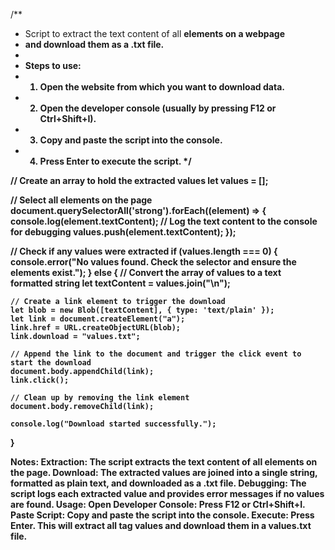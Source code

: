 /**
 * Script to extract the text content of all <strong> elements on a webpage
 * and download them as a .txt file.
 *
 * Steps to use:
 * 1. Open the website from which you want to download data.
 * 2. Open the developer console (usually by pressing F12 or Ctrl+Shift+I).
 * 3. Copy and paste the script into the console.
 * 4. Press Enter to execute the script.
 */

// Create an array to hold the extracted values
let values = [];

// Select all <strong> elements on the page
document.querySelectorAll('strong').forEach((element) => {
    console.log(element.textContent); // Log the text content to the console for debugging
    values.push(element.textContent);
});

// Check if any values were extracted
if (values.length === 0) {
    console.error("No values found. Check the selector and ensure the elements exist.");
} else {
    // Convert the array of values to a text formatted string
    let textContent = values.join("\n");

    // Create a link element to trigger the download
    let blob = new Blob([textContent], { type: 'text/plain' });
    let link = document.createElement("a");
    link.href = URL.createObjectURL(blob);
    link.download = "values.txt";

    // Append the link to the document and trigger the click event to start the download
    document.body.appendChild(link);
    link.click();

    // Clean up by removing the link element
    document.body.removeChild(link);

    console.log("Download started successfully.");
}


Notes:
Extraction: The script extracts the text content of all <strong> elements on the page.
Download: The extracted values are joined into a single string, formatted as plain text, and downloaded as a .txt file.
Debugging: The script logs each extracted value and provides error messages if no values are found.
Usage:
Open Developer Console: Press F12 or Ctrl+Shift+I.
Paste Script: Copy and paste the script into the console.
Execute: Press Enter.
This will extract all <strong> tag values and download them in a values.txt file.
